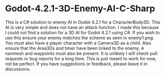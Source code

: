 # Godot-4.2.1-3D-Enemy-AI-C-Sharp
This is a C# solution to enemy AI in Godot 4.2.1 for a CharacterBody3D. This AI is very simple and does not have an attack function. 
I made this because I could not find a solution for a 3D AI for Godot 4.2.1 using C#.
If you wish to use this ensure your enemy matches the scheme as seen in enemy1.png.
You must also have a player character with a Camera3D as a child.
Also ensure that the Area3Ds and timer have been linked to the enemy.
A navmesh and waypoints must also be present.
It is unlikely I will check pull requests or bug reports for a long time. This is just meant to work for now, not be perfect.
If you have suggestions or feedback, please leave it in discussions.
